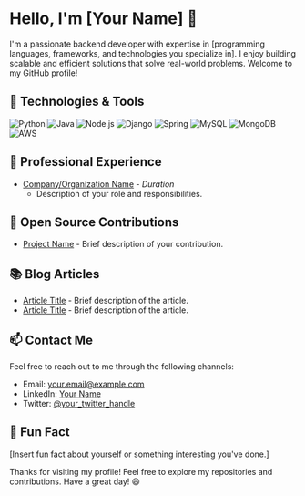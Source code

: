 # Hello, I'm [Your Name] 👋

I'm a passionate backend developer with expertise in [programming languages, frameworks, and technologies you specialize in]. I enjoy building scalable and efficient solutions that solve real-world problems. Welcome to my GitHub profile!

## 🔧 Technologies & Tools

![Python](https://img.shields.io/badge/-Python-3776AB?style=flat&logo=python&logoColor=white)
![Java](https://img.shields.io/badge/-Java-007396?style=flat&logo=java&logoColor=white)
![Node.js](https://img.shields.io/badge/-Node.js-339933?style=flat&logo=node.js&logoColor=white)
![Django](https://img.shields.io/badge/-Django-092E20?style=flat&logo=django&logoColor=white)
![Spring](https://img.shields.io/badge/-Spring-6DB33F?style=flat&logo=spring&logoColor=white)
![MySQL](https://img.shields.io/badge/-MySQL-4479A1?style=flat&logo=mysql&logoColor=white)
![MongoDB](https://img.shields.io/badge/-MongoDB-47A248?style=flat&logo=mongodb&logoColor=white)
![AWS](https://img.shields.io/badge/-Amazon%20AWS-232F3E?style=flat&logo=amazon-aws&logoColor=white)

## 💼 Professional Experience

- [Company/Organization Name](https://example.com) - *Duration*
  - Description of your role and responsibilities.

## 🌱 Open Source Contributions

- [Project Name](https://github.com/your_username/project) - Brief description of your contribution.

## 📚 Blog Articles

- [Article Title](https://yourblog.com/article) - Brief description of the article.
- [Article Title](https://yourblog.com/article) - Brief description of the article.

## 📫 Contact Me

Feel free to reach out to me through the following channels:

- Email: [your.email@example.com](mailto:your.email@example.com)
- LinkedIn: [Your Name](https://www.linkedin.com/in/yourname/)
- Twitter: [@your_twitter_handle](https://twitter.com/your_twitter_handle)

## 🚀 Fun Fact

[Insert fun fact about yourself or something interesting you've done.]

Thanks for visiting my profile! Feel free to explore my repositories and contributions. Have a great day! 😄
